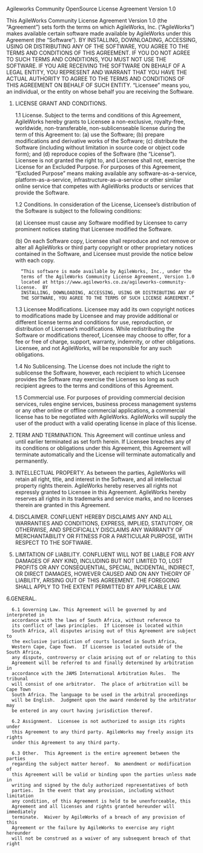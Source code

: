 Agileworks Community OpenSource License Agreement
Version 1.0

This AgileWorks Community License Agreement Version 1.0 (the “Agreement”) sets
forth the terms on which AgileWorks, Inc. (“AgileWorks”) makes available certain
software made available by AgileWorks under this Agreement (the “Software”).  BY
INSTALLING, DOWNLOADING, ACCESSING, USING OR DISTRIBUTING ANY OF THE SOFTWARE,
YOU AGREE TO THE TERMS AND CONDITIONS OF THIS AGREEMENT. IF YOU DO NOT AGREE TO
SUCH TERMS AND CONDITIONS, YOU MUST NOT USE THE SOFTWARE.  IF YOU ARE RECEIVING
THE SOFTWARE ON BEHALF OF A LEGAL ENTITY, YOU REPRESENT AND WARRANT THAT YOU
HAVE THE ACTUAL AUTHORITY TO AGREE TO THE TERMS AND CONDITIONS OF THIS
AGREEMENT ON BEHALF OF SUCH ENTITY.  “Licensee” means you, an individual, or
the entity on whose behalf you are receiving the Software.

   1. LICENSE GRANT AND CONDITIONS.

      1.1   License.  Subject to the terms and conditions of this Agreement,
      AgileWorks hereby grants to Licensee a non-exclusive, royalty-free,
      worldwide, non-transferable, non-sublicenseable license during the term
      of this Agreement to: (a) use the Software; (b) prepare modifications and
      derivative works of the Software; (c) distribute the Software (including
      without limitation in source code or object code form); and (d) reproduce
      copies of the Software (the “License”).  Licensee is not granted the
      right to, and Licensee shall not, exercise the License for an Excluded
      Purpose.  For purposes of this Agreement, “Excluded Purpose” means making
      available any software-as-a-service, platform-as-a-service,
      infrastructure-as-a-service or other similar online service that competes
      with AgileWorks products or services that provide the Software.

      1.2   Conditions.  In consideration of the License, Licensee’s distribution
      of the Software is subject to the following conditions:

         (a) Licensee must cause any Software modified by Licensee to carry
         prominent notices stating that Licensee modified the Software.

         (b) On each Software copy, Licensee shall reproduce and not remove or
         alter all AgileWorks or third party copyright or other proprietary
         notices contained in the Software, and Licensee must provide the
         notice below with each copy.  

            “This software is made available by AgileWorks, Inc., under the
            terms of the AgileWorks Community License Agreement, Version 1.0
            located at https://www.agileworks.co.za/agileworks-community-license.  BY
            INSTALLING, DOWNLOADING, ACCESSING, USING OR DISTRIBUTING ANY OF
            THE SOFTWARE, YOU AGREE TO THE TERMS OF SUCH LICENSE AGREEMENT.”

      1.3   Licensee Modifications.  Licensee may add its own copyright notices
      to modifications made by Licensee and may provide additional or different
      license terms and conditions for use, reproduction, or distribution of
      Licensee’s modifications.  While redistributing the Software or
      modifications thereof, Licensee may choose to offer, for a fee or free of
      charge, support, warranty, indemnity, or other obligations. Licensee, and
      not AgileWorks, will be responsible for any such obligations.

      1.4  No Sublicensing.  The License does not include the right to
      sublicense the Software, however, each recipient to which Licensee
      provides the Software may exercise the Licenses so long as such recipient
      agrees to the terms and conditions of this Agreement.  
      
      1.5   Commercial use. For purposes of providing commercial decision 
      services, rules engine services, business process management systems or
      any other online or offline commercial applications, a commercial license
      has to be negotiated with AgileWorks. AgileWorks will supply the user of
      the product with a valid operating license in place of this license.

   2. TERM AND TERMINATION.  This Agreement will continue unless and until
   earlier terminated as set forth herein.  If Licensee breaches any of its
   conditions or obligations under this Agreement, this Agreement will
   terminate automatically and the License will terminate automatically and
   permanently.

   3. INTELLECTUAL PROPERTY.  As between the parties, AgileWorks will retain all
   right, title, and interest in the Software, and all intellectual property
   rights therein.  AgileWorks hereby reserves all rights not expressly granted
   to Licensee in this Agreement.  AgileWorks hereby reserves all rights in its
   trademarks and service marks, and no licenses therein are granted in this
   Agreement.

   4. DISCLAIMER.  CONFLUENT HEREBY DISCLAIMS ANY AND ALL WARRANTIES AND
   CONDITIONS, EXPRESS, IMPLIED, STATUTORY, OR OTHERWISE, AND SPECIFICALLY
   DISCLAIMS ANY WARRANTY OF MERCHANTABILITY OR FITNESS FOR A PARTICULAR
   PURPOSE, WITH RESPECT TO THE SOFTWARE.  

   5. LIMITATION OF LIABILITY.  CONFLUENT WILL NOT BE LIABLE FOR ANY DAMAGES OF
   ANY KIND, INCLUDING BUT NOT LIMITED TO, LOST PROFITS OR ANY CONSEQUENTIAL,
   SPECIAL, INCIDENTAL, INDIRECT, OR DIRECT DAMAGES, HOWEVER CAUSED AND ON ANY
   THEORY OF LIABILITY, ARISING OUT OF THIS AGREEMENT.  THE FOREGOING SHALL
   APPLY TO THE EXTENT PERMITTED BY APPLICABLE LAW.

   6.GENERAL.

      6.1 Governing Law. This Agreement will be governed by and interpreted in
      accordance with the laws of South Africa, without reference to
      its conflict of laws principles.  If Licensee is located within
      South Africa, all disputes arising out of this Agreement are subject to
      the exclusive jurisdiction of courts located in South Africa,
      Western Cape, Cape Town.  If Licensee is located outside of the South Africa,
      any dispute, controversy or claim arising out of or relating to this
      Agreement will be referred to and finally determined by arbitration in
      accordance with the JAMS International Arbitration Rules.  The tribunal
      will consist of one arbitrator.  The place of arbitration will be Cape Town
      South Africa. The language to be used in the arbitral proceedings
      will be English.  Judgment upon the award rendered by the arbitrator may
      be entered in any court having jurisdiction thereof.

      6.2 Assignment.  Licensee is not authorized to assign its rights under
      this Agreement to any third party. AgileWorks may freely assign its rights
      under this Agreement to any third party.

      6.3 Other.  This Agreement is the entire agreement between the parties
      regarding the subject matter hereof.  No amendment or modification of
      this Agreement will be valid or binding upon the parties unless made in
      writing and signed by the duly authorized representatives of both
      parties.  In the event that any provision, including without limitation
      any condition, of this Agreement is held to be unenforceable, this
      Agreement and all licenses and rights granted hereunder will immediately
      terminate.  Waiver by AgileWorks of a breach of any provision of this
      Agreement or the failure by AgileWorks to exercise any right hereunder
      will not be construed as a waiver of any subsequent breach of that right